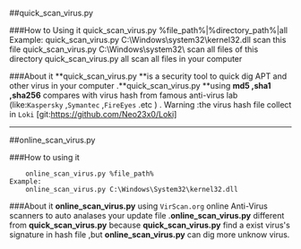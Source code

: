 ##quick_scan_virus.py

###How to Using it
		quick_scan_virus.py %file_path%|%directory_path%|all
    Example:
		quick_scan_virus.py C:\\Windows\\system32\\kernel32.dll
            scan this file
        quick_scan_virus.py C:\\Windows\\system32\\
            scan all files of this directory 
        quick_scan_virus.py all
           scan all files in your computer

###About it 
**quick_scan_virus.py **is a security tool to quick dig APT and other virus in your computer .**quick_scan_virus.py **using **md5 ,sha1 ,sha256** compares with virus hash from famous anti-virus lab (like:`Kaspersky` ,`Symantec` ,`FireEyes` .etc ) .
Warning :the virus hash file collect in `Loki` [git:https://github.com/Neo23x0/Loki]

---

##online_scan_virus.py

###How to using it

        online_scan_virus.py %file_path%
    Example:
        online_scan_virus.py C:\Windows\System32\kernel32.dll

###About it
**online_scan_virus.py** using `VirScan.org` online Anti-Virus scanners to auto analases your update file .**online_scan_virus.py** different from **quick_scan_virus.py** because **quick_scan_virus.py** find a exist virus's signature in hash file ,but **online_scan_virus.py** can dig more unknow virus.
